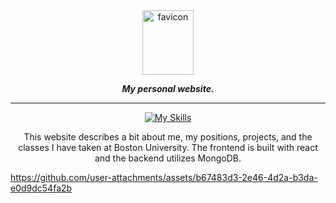 <div align="center">
  <img width="82" height="103" alt="favicon" src="https://github.com/user-attachments/assets/e2c94d97-af9f-4a96-86f8-0669351e6d3e" />
  
  ***My personal website.***
</div>

-----
<div align="center">

  [![My Skills](https://skillicons.dev/icons?i=react,js,html,css,mongodb,figma)](https://skillicons.dev)
  
  This website describes a bit about me, my positions, projects, and the classes I have taken at Boston University. The frontend is built with react and the backend utilizes MongoDB.
</div>

https://github.com/user-attachments/assets/b67483d3-2e46-4d2a-b3da-e0d9dc54fa2b

